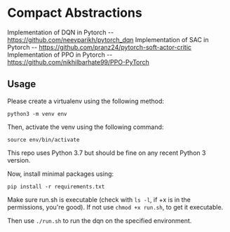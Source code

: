 # Compact Abstractions
Implementation of DQN in Pytorch -- https://github.com/neevparikh/pytorch_dqn
Implementation of SAC in Pytorch -- https://github.com/pranz24/pytorch-soft-actor-critic
Implementation of PPO in Pytorch -- https://github.com/nikhilbarhate99/PPO-PyTorch

## Usage

Please create a virtualenv using the following method:

``` python3 -m venv env ```

Then, activate the venv using the following command:

``` source env/bin/activate ``` 

This repo uses Python 3.7 but should be fine on any recent Python 3 version.

Now, install minimal packages using: 

``` pip install -r requirements.txt ```

Make sure run.sh is executable (check with `ls -l`, if +x is in the permissions,
you're good). If not use `chmod +x run.sh`, to get it executable. 

Then use `./run.sh` to run the dqn on the specified environment.
